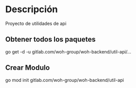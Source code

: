 # Descripción

Proyecto de utilidades de api

## Obtener todos los paquetes

go get -d -u gitlab.com/woh-group/woh-backend/util-api/...

## Crear Modulo

go mod init gitlab.com/woh-group/woh-backend/util-api